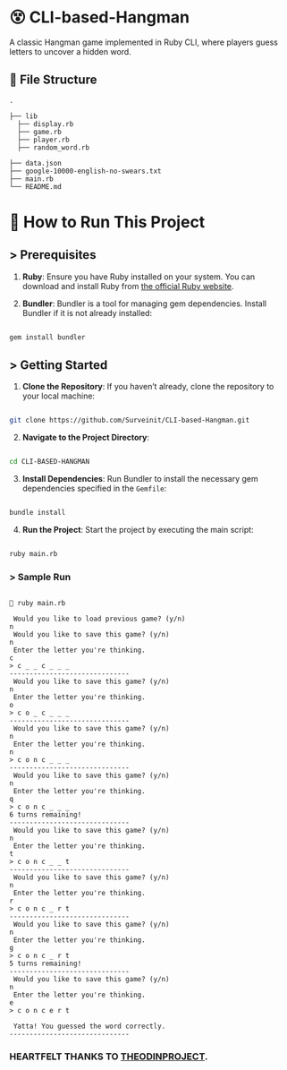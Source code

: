 # 😵 CLI-based-Hangman

A classic Hangman game implemented in Ruby CLI, where players guess letters to uncover a hidden word.

## 📂 File Structure
  

```
.

├── lib
  ├── display.rb
  ├── game.rb
  ├── player.rb
  ├── random_word.rb

├── data.json
├── google-10000-english-no-swears.txt
├── main.rb
└── README.md

```  

# 🧭 How to Run This Project
  

## > Prerequisites

  

1.  **Ruby**: Ensure you have Ruby installed on your system. You can download and install Ruby from [the official Ruby website](https://www.ruby-lang.org/en/downloads/).

  

2.  **Bundler**: Bundler is a tool for managing gem dependencies. Install Bundler if it is not already installed:

  

```sh

gem install bundler

```  

## > Getting Started

  

1.  **Clone the Repository**: If you haven’t already, clone the repository to your local machine:

  

```sh

git clone https://github.com/Surveinit/CLI-based-Hangman.git

```
  

2.  **Navigate to the Project Directory**:

  

```sh

cd CLI-BASED-HANGMAN

```

  

3.  **Install Dependencies**: Run Bundler to install the necessary gem dependencies specified in the `Gemfile`:

  

```sh

bundle install

```

  

4.  **Run the Project**: Start the project by executing the main script:

  

```sh

ruby main.rb

```

  

### > Sample Run

  

```

 ruby main.rb 

 Would you like to load previous game? (y/n) 
n
 Would you like to save this game? (y/n) 
n
 Enter the letter you're thinking. 
c
> c _ _ c _ _ _
------------------------------
 Would you like to save this game? (y/n) 
n
 Enter the letter you're thinking. 
o
> c o _ c _ _ _
------------------------------
 Would you like to save this game? (y/n) 
n
 Enter the letter you're thinking. 
n
> c o n c _ _ _
------------------------------
 Would you like to save this game? (y/n) 
n
 Enter the letter you're thinking. 
q
> c o n c _ _ _
6 turns remaining!
------------------------------
 Would you like to save this game? (y/n) 
n
 Enter the letter you're thinking. 
t
> c o n c _ _ t
------------------------------
 Would you like to save this game? (y/n) 
n
 Enter the letter you're thinking. 
r
> c o n c _ r t
------------------------------
 Would you like to save this game? (y/n) 
n
 Enter the letter you're thinking. 
g
> c o n c _ r t
5 turns remaining!
------------------------------
 Would you like to save this game? (y/n) 
n
 Enter the letter you're thinking. 
e
> c o n c e r t

 Yatta! You guessed the word correctly. 
------------------------------

```

  

### HEARTFELT THANKS TO [THEODINPROJECT](https://www.theodinproject.com).